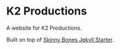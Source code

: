 # K2 Productions

A website for K2 Productions.

Built on top of [Skinny Bones Jekyll Starter](http://mmistakes.github.io/skinny-bones-jekyll/).

